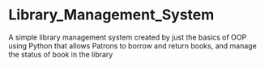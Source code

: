 # Library_Management_System
A simple library management system created by just the basics of OOP using Python that allows Patrons to borrow and return books, and manage the status of book in the library
